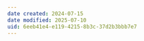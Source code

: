 ```yaml
---
date created: 2024-07-15
date modified: 2025-07-10
uid: 6eeb41e4-e119-4215-8b3c-37d2b3bbb7e7
---
```

